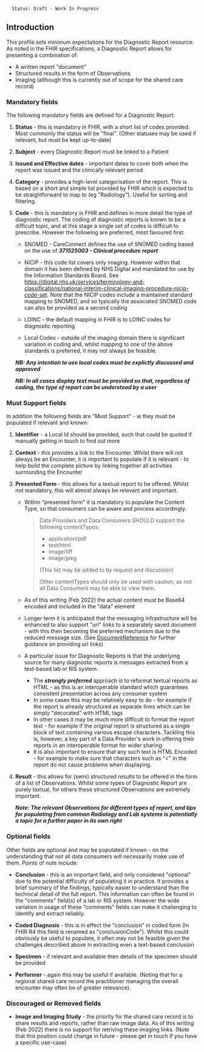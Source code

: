       Status: Draft - Work In Progress

## **Introduction**
This profile sets minimum expectations for the Diagnostic Report resource. As noted in the FHIR specifications, a Diagnostic Report allows for presenting a combination of:
 - A written report "document"
 - Structured results in the form of Observations
 - Imaging (although this is currently out of scope for the shared care record) 



### **Mandatory fields**
The following mandatory fields are defined for a Diagnostic Report:
1. **Status** - this is mandatory in FHIR, with a short list of codes provided. Most commonly the status will be "final". (Other statuses may be used if relevant, but must be kept up-to-date)

2. **Subject** - every Diagnostic Report must be linked to a Patient

3. **Issued and Effective dates** - important dates to cover both when the report was issued and the clinically relevant period

4. **Category** - provides a high-level categorisation of the report. This is based on a short and simple list provided by FHIR which is expected to be straightforward to map to (eg "Radiology"). Useful for sorting and filtering.

5. **Code** - this is mandatory in FHIR and defines in more detail the type of diagnostic report. The coding of diagnostic reports is known to be a difficult topic, and at this stage a single set of codes is difficult to prescribe. However the following are preferred, most favoured first:
 
   - SNOMED - CareConnect defines the use of SNOMED coding based on the use of ***371525003 - Clinical procedure report***

   - NICIP - this code list covers only imaging. However within that domain it has been defined by NHS Digital and mandated for use by the Information Standards Board. See <https://digital.nhs.uk/services/terminology-and-classifications/national-interim-clinical-imaging-procedure-nicip-code-set>. Note that the NICIP codes include a maintained standard mapping to SNOMED, and so typically the associated SNOMED code can also be provided as a second coding

    - LOINC - the default mapping in FHIR is to LOINC codes for diagnostic reporting

    - Local Codes - outside of the imaging domain there is significant variation in coding and, whilst mapping to one of the above standards is preferred, it may not always be feasible. 

    ***NB: Any intention to use local codes must be explictly discussed and approved***

    ***NB: In all cases display text must be provided so that, regardless of coding, the type of report can be understood by a user***


### **Must Support fields**
In addition the following fields are "Must Support" - ie they must be populated if relevant and known:

1. **Identifier** - a Local Id should be provided, such that could be quoted if manually getting in touch to find out more

2. **Context** - this provides a link to the Encounter. Whilst there will not always be an Encounter, it is important to populate if it is relevant - to help build the complete picture by linking together all activities surrounding the Encounter

3. **Presented Form** - this allows for a textual report to be offered. Whilst not mandatory, this will almost always be relevant and important.

   - Within "presented form" it is mandatory to populate the Content Type, so that consumers can be aware and process accordingly.  

        > Data Providers and Data Consumers SHOULD support the following contentTypes:
        >    - application/pdf
        >    - text/html
        >    - image/tiff
        >    - image/jpeg
        >
        >    (This list may be added to by request and discussion)
        >
        >   Other contentTypes should only be used with caution, as not all Data Consumers may be able to view them.

   - As of this writing (Feb 2022) the actual content must be Base64 encoded and included in the "data" element
   - Longer term it is anticipated that the messaging infrastructure will be enhanced to also support "url" links to a separately saved document - with this then becoming the preferred mechanism due to the reduced message size. (See [DocumentReference](StructureDefinition-Interweave-DocumentReference.html) for further guidance on providing url links)
   - A particular issue for Diagnostic Reports is that the underlying source for many diagnostic reports is messages extracted from a text-based lab or RIS system.
     - The ***strongly preferred*** approach is to reformat textual reports as HTML - as this is an interoperable standard which guarantees consistent presentation across any consumer system
     - In some cases this may be relatively easy to do - for example if the report is already structured as separate lines which can be simply "decorated" with HTML tags
     - In other cases it may be much more difficult to format the report text - for example if the original report is structured as a single block of text containing various escape characters. Tackling this is, however, a key part of a Data Provider's work in offering their reports in an interoperable format for wider sharing.
     - It is also important to ensure that any such text is HTML Encoded - for example to make sure that characters such as "<" in the report do not cause problems when displaying.     


4. **Result** - this allows for (semi) structured results to be offered in the form of a list of Observations. Whilst some types of Diagnostic Report are purely textual, for others these structured Observations are extremely important.

    ***Note: The relevant Observations for different types of report, and tips for populating from common Radiology and Lab systems is potentially a topic for a further paper in its own right***



### **Optional fields**
Other fields are optional and may be populated if known - on the understanding that not all data consumers will necessarily make use of them. Points of note include:

 - **Conclusion** - this is an important field, and only considered "optional" due to the potential difficulty of populating it in practice. It provides a brief summary of the findings, typically easier to understand than the technical detail of the full report. This information can often be found in the "comments" field(s) of a lab or RIS system. However the wide variation in usage of these "comments" fields can make it challenging to identify and extract reliably.

 - **Coded Diagnosis** - this is in effect the "conclusion" in coded form (In FHIR R4 this field is renamed as "conclusionCode"). Whilst this could obviously be useful to populate, it often may not be feasible given the challenges described above in extracting even a text-based conclusion

 - **Specimen** - if relevant and available then details of the specimen should be provided

 - **Performer** - again this may be useful if available. (Noting that for a regional shared care record the practitioner managing the overall encounter may often be of greater relevance).


### **Discouraged or Removed fields**
 - **Image and Imaging Study** - the priority for the shared care record is to share results and reports, rather than raw image data. As of this writing (Feb 2022) there is no support for retriving these imaging links. (Note that this position could change in future - please get in touch if you have a specific use-case) 
